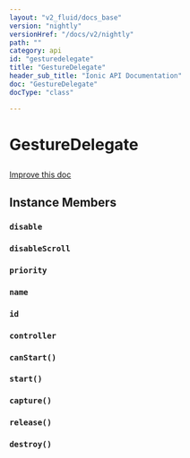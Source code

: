 ```yaml
---
layout: "v2_fluid/docs_base"
version: "nightly"
versionHref: "/docs/v2/nightly"
path: ""
category: api
id: "gesturedelegate"
title: "GestureDelegate"
header_sub_title: "Ionic API Documentation"
doc: "GestureDelegate"
docType: "class"

---
```










<h1 class="api-title">
<a class="anchor" name="gesture-delegate" href="#gesture-delegate"></a>

GestureDelegate





</h1>

<a class="improve-v2-docs" href="http://github.com/driftyco/ionic/edit/master//src/gestures/gesture-controller.ts#L148">
Improve this doc
</a>










<!-- @usage tag -->


<!-- @property tags -->



<!-- instance methods on the class -->

<h2><a class="anchor" name="instance-members" href="#instance-members"></a>Instance Members</h2>

<div id="disable"></div>

<h3>
<a class="anchor" name="disable" href="#disable"></a>
<code>disable</code>
  

</h3>












<div id="disableScroll"></div>

<h3>
<a class="anchor" name="disableScroll" href="#disableScroll"></a>
<code>disableScroll</code>
  

</h3>












<div id="priority"></div>

<h3>
<a class="anchor" name="priority" href="#priority"></a>
<code>priority</code>
  

</h3>












<div id="name"></div>

<h3>
<a class="anchor" name="name" href="#name"></a>
<code>name</code>
  

</h3>












<div id="id"></div>

<h3>
<a class="anchor" name="id" href="#id"></a>
<code>id</code>
  

</h3>












<div id="controller"></div>

<h3>
<a class="anchor" name="controller" href="#controller"></a>
<code>controller</code>
  

</h3>












<div id="canStart"></div>

<h3>
<a class="anchor" name="canStart" href="#canStart"></a>
<code>canStart()</code>
  

</h3>












<div id="start"></div>

<h3>
<a class="anchor" name="start" href="#start"></a>
<code>start()</code>
  

</h3>












<div id="capture"></div>

<h3>
<a class="anchor" name="capture" href="#capture"></a>
<code>capture()</code>
  

</h3>












<div id="release"></div>

<h3>
<a class="anchor" name="release" href="#release"></a>
<code>release()</code>
  

</h3>












<div id="destroy"></div>

<h3>
<a class="anchor" name="destroy" href="#destroy"></a>
<code>destroy()</code>
  

</h3>















<!-- related link --><!-- end content block -->


<!-- end body block -->

